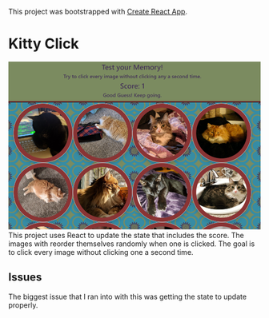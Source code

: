 This project was bootstrapped with [Create React App](https://github.com/facebook/create-react-app).

# Kitty Click
![Kitty Click](KittyClick.png)
This project uses React to update the state that includes the score. The images with reorder themselves randomly when one is clicked. The goal is to click every image without clicking one a second time. 

## Issues
The biggest issue that I ran into with this was getting the state to update properly. 

